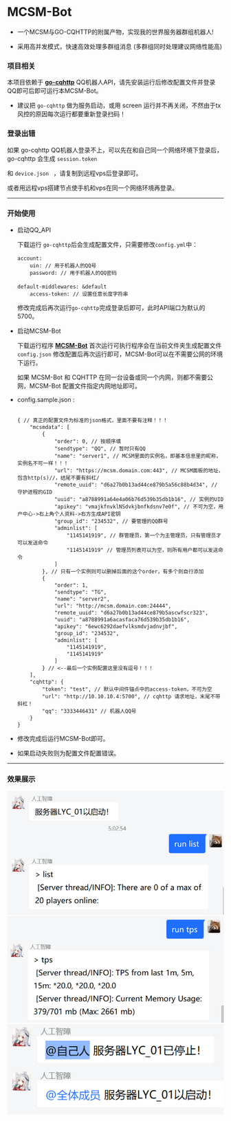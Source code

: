 # MCSM-Bot

- 一个MCSM与GO-CQHTTP的附属产物，实现我的世界服务器群组机器人!

- 采用高并发模式，快速高效处理多群组消息 (多群组同时处理建议网络性能高)

### 项目相关

本项目依赖于 **[go-cqhttp](https://github.com/Mrs4s/go-cqhttp)** QQ机器人API，请先安装运行后修改配置文件并登录QQ即可后即可运行本MCSM-Bot。

- 建议把 ``go-cqhttp`` 做为服务启动，或用 screen 运行并不再关闭，不然由于tx风控的原因每次运行都要重新登录扫码！

### 登录出错

如果 go-cqhttp QQ机器人登录不上，可以先在和自己同一个网络环境下登录后，go-cqhttp 会生成 `session.token`

和 `device.json ` ，请复制到远程vps后登录即可。

或者用远程vps搭建节点使手机和vps在同一个网络环境再登录。

-----

### 开始使用

- 启动QQ_API

    下载运行 `go-cqhttp`后会生成配置文件，只需要修改`config.yml`中：

    ```
    account:
        uin: // 用于机器人的QQ号
        password: // 用于机器人的QQ密码
        
    default-middlewares: &default
        access-token: // 设置任意长度字符串
    ```

    修改完成后再次运行`go-cqhttp`完成登录后即可，此时API端口为默认的5700。

- 启动MCSM-Bot

    下载运行程序 **[MCSM-Bot](https://github.com/zijiren233/MCSM-Bot/releases)** 
    首次运行可执行程序会在当前文件夹生成配置文件 `config.json` 
    修改配置后再次运行即可，MCSM-Bot可以在不需要公网的环境下运行。

    如果 MCSM-Bot 和 CQHTTP 在同一台设备或同一个内网，则都不需要公网，MCSM-Bot 配置文件指定内网地址即可。

- config.sample.json :

    ```

    { // 真正的配置文件为标准的json格式，里面不要有注释！！！
        "mcsmdata": [
            {
                "order": 0, // 按顺序填
                "sendtype": "QQ", // 暂时只有QQ
                "name": "server1", // MCSM里面的实例名，即基本信息里的昵称，实例名不可一样！！！
                "url": "https://mcsm.domain.com:443", // MCSM面板的地址，包含http(s)//，结尾不要有斜杠/
                "remote_uuid": "d6a27b0b13ad44ce879b5a56c88b4d34", // 守护进程的GID
                "uuid": "a8788991a64e4a06b76d539b35db1b16", // 实例的UID
                "apikey": "vmajkfnvklNSdvkjbnfkdsnv7e0f", // 不可为空，用户中心->右上角个人资料->右方生成API密钥
                "group_id": "234532", // 要管理的QQ群号
                "adminlist": [
                    "1145141919", // 群管理员，第一个为主管理员，只有管理员才可以发送命令
                    "1145141919" // 管理员列表可以为空，则所有用户都可以发送命令
                ]
            }, // 只有一个实例则可以删掉后面的这个order，有多个则自行添加
            {
                "order": 1,
                "sendtype": "TG",
                "name": "server2",
                "url": "http://mcsm.domain.com:24444",
                "remote_uuid": "d6a27b0b13ad44ce879b5ascwfscr323",
                "uuid": "a8788991a6acasfaca76d539b35db1b16",
                "apikey": "6ewc6292daefvlksmdvjadnvjbf",
                "group_id": "234532",
                "adminlist": [
                    "1145141919",
                    "1145141919"
                ]
            } // <--最后一个实例配置这里没有逗号！！！
        ],
        "cqhttp": {
            "token": "test", // 默认中间件锚点中的access-token，不可为空
            "url": "http://10.10.10.4:5700", // cqhttp 请求地址，末尾不带斜杠！
            "qq": "3333446431" // 机器人QQ号
        }
    }

    ```

- 修改完成后运行MCSM-Bot即可。

- 如果启动失败则为配置文件配置错误。

-----

### 效果展示

<img src="docs\sc\Sample_1.png" />

<img src="docs\sc\Sample_2.png" />

<img src="docs\sc\Sample_3.png" />